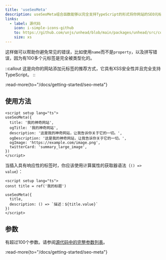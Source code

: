 ```yaml
---
title: 'useSeoMeta'
description: useSeoMeta组合函数能够以完全支持TypeScript的形式将你网站的SEO元标签定义为一个扁平对象。
links:
  - label: 源代码
    icon: i-simple-icons-github
    to: https://github.com/unjs/unhead/blob/main/packages/unhead/src/composables/useSeoMeta.ts
    size: xs
---
```



这样做可以帮助你避免常见的错误，比如使用`name`而不是`property`，以及拼写错误，因为有100多个元标签是完全被类型化的。

::callout
这是向你的网站添加元标签的推荐方式，它具有XSS安全性并且完全支持TypeScript。
::

:read-more{to="/docs/getting-started/seo-meta"}

## 使用方法

```vue [app.vue]
<script setup lang="ts">
useSeoMeta({
  title: '我的神奇网站',
  ogTitle: '我的神奇网站',
  description: '这是我的神奇网站，让我告诉你关于它的一切。',
  ogDescription: '这是我的神奇网站，让我告诉你关于它的一切。',
  ogImage: 'https://example.com/image.png',
  twitterCard: 'summary_large_image',
})
</script>
```

当插入具有响应性的标签时，你应该使用计算属性的获取器语法（`() => value`）：

```vue [app.vue]
<script setup lang="ts">
const title = ref('我的标题')

useSeoMeta({
  title,
  description: () => `描述：${title.value}`
})
</script>
```

## 参数

有超过100个参数。请参阅[源代码中的完整参数列表](https://github.com/harlan-zw/zhead/blob/main/src/metaFlat.ts)。

:read-more{to="/docs/getting-started/seo-meta"}
